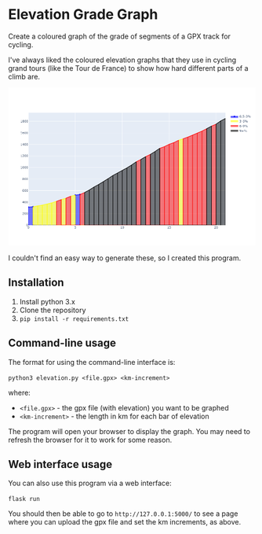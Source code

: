 # Elevation Grade Graph

Create a coloured graph of the grade of segments of a GPX track for cycling.

I've always liked the coloured elevation graphs that they use in cycling grand tours (like the Tour de France) to show how hard different parts of a climb are.

![Mont Ventoux Grade Graph](ventoux-grade.png)

I couldn't find an easy way to generate these, so I created this program.

## Installation

1. Install python 3.x
2. Clone the repository
3. `pip install -r requirements.txt`

## Command-line usage

The format for using the command-line interface is:

`python3 elevation.py <file.gpx> <km-increment>`

where:

- `<file.gpx>` - the gpx file (with elevation) you want to be graphed
- `<km-increment>` - the length in km for each bar of elevation

The program will open your browser to display the graph. You may need to refresh the browser for it to work for some reason.

## Web interface usage

You can also use this program via a web interface:

`flask run`

You should then be able to go to `http://127.0.0.1:5000/` to see a page where you can upload the gpx file and set the km increments, as above.

